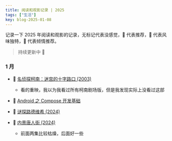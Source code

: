 ```yaml
---
title: 阅读和观影记录 | 2025
tags: ["生活"]
key: blog-2025-01-08
---
```


记录一下 2025 年阅读和观影的记录，无标记代表没感觉，🍕 代表推荐，🌮 代表风味独特，🍔 代表倾情推荐。

> 持续更新中 🤯

<!--more-->

### 1 月

* 🍕 [名侦探柯南：迷宫的十字路口 (2003)](https://movie.douban.com/subject/2357707/)
  * 看的重映，我以为我看过所有柯南剧场版，但是我发现实际上没看过这部

* 🍕 [Android 之 Compose 开发基础](https://developer.android.com/courses/android-basics-compose/course?hl=zh-cn)

* 🍕 [谜探路德维希 (2024)](https://movie.douban.com/subject/36419921/)

* 🌮 [内景唐人街 (2024)](https://movie.douban.com/subject/35259171/)
  * 前面两集比较枯燥，后面好一些

